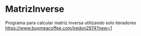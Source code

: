 # MatrizInverse
Programa para calcular matriz inversa utilizando solo iteradores
https://www.buymeacoffee.com/jredon2974?new=1
